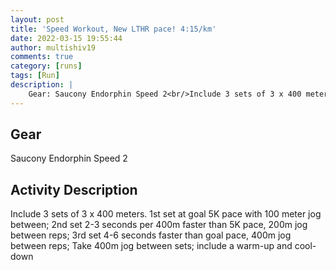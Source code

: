 ```yaml
---
layout: post
title: 'Speed Workout, New LTHR pace! 4:15/km'
date: 2022-03-15 19:55:44
author: multishiv19
comments: true
category: [runs]
tags: [Run]
description: |
    Gear: Saucony Endorphin Speed 2<br/>Include 3 sets of 3 x 400 meters. 1st set at goal 5K pace with 100 meter jog between; 2nd set 2-3 seconds per 400m faster than 5K pace, 200m jog between reps; 3rd set 4-6 seconds faster than goal pace, 400m jog between reps; Take 400m jog between sets; include a warm-up and cool-down
---
```


## Gear
Saucony Endorphin Speed 2

## Activity Description
Include 3 sets of 3 x 400 meters. 1st set at goal 5K pace with 100 meter jog between; 2nd set 2-3 seconds per 400m faster than 5K pace, 200m jog between reps; 3rd set 4-6 seconds faster than goal pace, 400m jog between reps; Take 400m jog between sets; include a warm-up and cool-down


<div width='100%' class='strava-embed-placeholder' data-embed-type='activity' data-embed-id='6826352847'></div>
<script src='https://strava-embeds.com/embed.js'></script>
